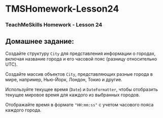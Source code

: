 # TMSHomework-Lesson24
### TeachMeSkills Homework - Lesson 24

## Домашнее задание:

Создайте структуру `City` для представления информации о городах, включая название города и его часовой пояс (разницу относительно UTC).

Создайте массив объектов `City`, представляющих разные города в мире, например, Нью-Йорк, Лондон, Токио и другие.

Используйте текущее время (`Date`) и `DateFormatter`, чтобы отобразить текущее мировое время для каждого из выбранных городов.

Отображайте время в формате `"HH:mm:ss"` с учетом часового пояса каждого города.
